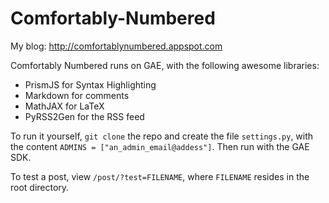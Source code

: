 Comfortably-Numbered
====================

My blog: http://comfortablynumbered.appspot.com

Comfortably Numbered runs on GAE, with the following awesome libraries:
- PrismJS for Syntax Highlighting
- Markdown for comments
- MathJAX for LaTeX
- PyRSS2Gen for the RSS feed

To run it yourself, `git clone` the repo and create the file `settings.py`, with the content `ADMINS = ["an_admin_email@addess"]`. Then run with the GAE SDK.

To test a post, view `/post/?test=FILENAME`, where `FILENAME` resides in the root directory.
